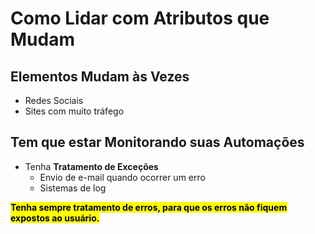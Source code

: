 # Como Lidar com Atributos que Mudam


## Elementos Mudam às Vezes
- Redes Sociais
- Sites com muito tráfego

## Tem que estar Monitorando suas Automações
- Tenha **Tratamento de Exceções**
   - Envio de e-mail quando ocorrer um erro
   - Sistemas de log


<mark>**Tenha sempre tratamento de erros, para que os erros não fiquem expostos ao usuário.**</mark>